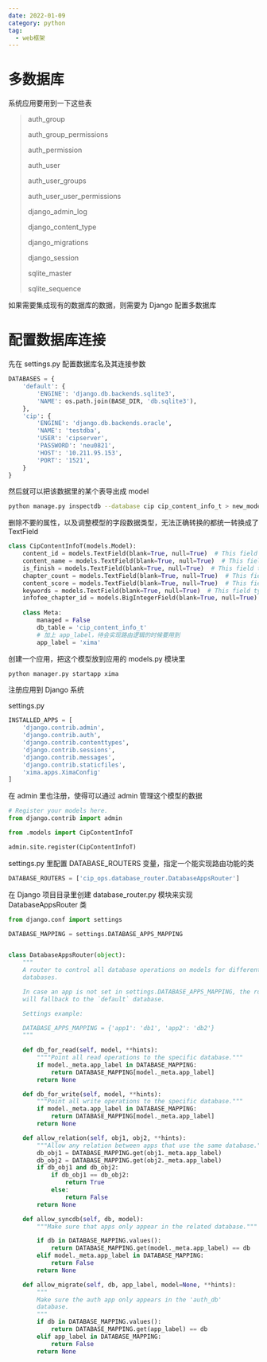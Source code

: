 ```yaml
---
date: 2022-01-09
category: python
tag:
  - web框架
---
```


# 多数据库

系统应用要用到一下这些表

> auth_group
>
> auth_group_permissions
>
> auth_permission
>
> auth_user
>
> auth_user_groups
>
> auth_user_user_permissions
>
> django_admin_log
>
> django_content_type
>
> django_migrations
>
> django_session
>
> sqlite_master
>
> sqlite_sequence
>

如果需要集成现有的数据库的数据，则需要为 Django 配置多数据库



# 配置数据库连接
先在 settings.py 配置数据库名及其连接参数

```python
DATABASES = {
    'default': {
        'ENGINE': 'django.db.backends.sqlite3',
        'NAME': os.path.join(BASE_DIR, 'db.sqlite3'),
    },
    'cip': {
        'ENGINE': 'django.db.backends.oracle',
        'NAME': 'testdba',
        'USER': 'cipserver',
        'PASSWORD': 'neu0821',
        'HOST': '10.211.95.153',
        'PORT': '1521',
    }
}
```

然后就可以把该数据里的某个表导出成 model

```bash
python manage.py inspectdb --database cip cip_content_info_t > new_models.py
```

删除不要的属性，以及调整模型的字段数据类型，无法正确转换的都统一转换成了 TextField

```python
class CipContentInfoT(models.Model):
    content_id = models.TextField(blank=True, null=True)  # This field type is a guess.
    content_name = models.TextField(blank=True, null=True)  # This field type is a guess.
    is_finish = models.TextField(blank=True, null=True)  # This field type is a guess.
    chapter_count = models.TextField(blank=True, null=True)  # This field type is a guess.
    content_score = models.TextField(blank=True, null=True)  # This field type is a guess.
    keywords = models.TextField(blank=True, null=True)  # This field type is a guess.
    infofee_chapter_id = models.BigIntegerField(blank=True, null=True)
    
    class Meta:
        managed = False
        db_table = 'cip_content_info_t'
        # 加上 app_label，待会实现路由逻辑的时候要用到
        app_label = 'xima'

```

创建一个应用，把这个模型放到应用的 models.py 模块里

```python
python manager.py startapp xima
```

注册应用到 Django 系统

settings.py

```python
INSTALLED_APPS = [
    'django.contrib.admin',
    'django.contrib.auth',
    'django.contrib.contenttypes',
    'django.contrib.sessions',
    'django.contrib.messages',
    'django.contrib.staticfiles',
    'xima.apps.XimaConfig'
]
```

在 admin 里也注册，使得可以通过 admin 管理这个模型的数据

```python
# Register your models here.
from django.contrib import admin

from .models import CipContentInfoT

admin.site.register(CipContentInfoT)

```

settings.py 里配置 DATABASE_ROUTERS 变量，指定一个能实现路由功能的类

```python
DATABASE_ROUTERS = ['cip_ops.database_router.DatabaseAppsRouter']
```

在 Django 项目目录里创建  database_router.py 模块来实现 DatabaseAppsRouter 类

```python
from django.conf import settings

DATABASE_MAPPING = settings.DATABASE_APPS_MAPPING


class DatabaseAppsRouter(object):
    """
    A router to control all database operations on models for different
    databases.

    In case an app is not set in settings.DATABASE_APPS_MAPPING, the router
    will fallback to the `default` database.

    Settings example:

    DATABASE_APPS_MAPPING = {'app1': 'db1', 'app2': 'db2'}
    """
    
    def db_for_read(self, model, **hints):
        """"Point all read operations to the specific database."""
        if model._meta.app_label in DATABASE_MAPPING:
            return DATABASE_MAPPING[model._meta.app_label]
        return None

    def db_for_write(self, model, **hints):
        """Point all write operations to the specific database."""
        if model._meta.app_label in DATABASE_MAPPING:
            return DATABASE_MAPPING[model._meta.app_label]
        return None

    def allow_relation(self, obj1, obj2, **hints):
        """Allow any relation between apps that use the same database."""
        db_obj1 = DATABASE_MAPPING.get(obj1._meta.app_label)
        db_obj2 = DATABASE_MAPPING.get(obj2._meta.app_label)
        if db_obj1 and db_obj2:
            if db_obj1 == db_obj2:
                return True
            else:
                return False
        return None

    def allow_syncdb(self, db, model):
        """Make sure that apps only appear in the related database."""

        if db in DATABASE_MAPPING.values():
            return DATABASE_MAPPING.get(model._meta.app_label) == db
        elif model._meta.app_label in DATABASE_MAPPING:
            return False
        return None

    def allow_migrate(self, db, app_label, model=None, **hints):
        """
        Make sure the auth app only appears in the 'auth_db'
        database.
        """
        if db in DATABASE_MAPPING.values():
            return DATABASE_MAPPING.get(app_label) == db
        elif app_label in DATABASE_MAPPING:
            return False
        return None

```



